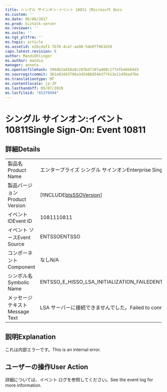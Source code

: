 ```yaml
---
title: シングル サインオン:イベント 10811 |Microsoft Docs
ms.custom: ''
ms.date: 06/08/2017
ms.prod: biztalk-server
ms.reviewer: ''
ms.suite: ''
ms.tgt_pltfrm: ''
ms.topic: article
ms.assetid: e2bcdaf1-7b70-4ca7-aa98-5de0ff963d39
caps.latest.revision: 6
author: MandiOhlinger
ms.author: mandia
manager: anneta
ms.openlocfilehash: 399db2a458a9c283bd718fa400c177efb46b64d3
ms.sourcegitcommit: 381e83d43796a345488d54b3f7413e11d56ad7be
ms.translationtype: MT
ms.contentlocale: ja-JP
ms.lasthandoff: 05/07/2019
ms.locfileid: "65379994"
---
```

# <a name="single-sign-on-event-10811"></a><span data-ttu-id="f683a-102">シングル サインオン:イベント 10811</span><span class="sxs-lookup"><span data-stu-id="f683a-102">Single Sign-On: Event 10811</span></span>
## <a name="details"></a><span data-ttu-id="f683a-103">詳細</span><span class="sxs-lookup"><span data-stu-id="f683a-103">Details</span></span>  
  
|                 |                                                            |
|-----------------|------------------------------------------------------------|
|  <span data-ttu-id="f683a-104">製品名</span><span class="sxs-lookup"><span data-stu-id="f683a-104">Product Name</span></span>   |                 <span data-ttu-id="f683a-105">エンタープライズ シングル サインオン</span><span class="sxs-lookup"><span data-stu-id="f683a-105">Enterprise Single Sign-On</span></span>                  |
| <span data-ttu-id="f683a-106">製品バージョン</span><span class="sxs-lookup"><span data-stu-id="f683a-106">Product Version</span></span> | [!INCLUDE[btsSSOVersion](../includes/btsssoversion-md.md)] |
|    <span data-ttu-id="f683a-107">イベント ID</span><span class="sxs-lookup"><span data-stu-id="f683a-107">Event ID</span></span>     |                           <span data-ttu-id="f683a-108">10811</span><span class="sxs-lookup"><span data-stu-id="f683a-108">10811</span></span>                            |
|  <span data-ttu-id="f683a-109">イベント ソース</span><span class="sxs-lookup"><span data-stu-id="f683a-109">Event Source</span></span>   |                           <span data-ttu-id="f683a-110">ENTSSO</span><span class="sxs-lookup"><span data-stu-id="f683a-110">ENTSSO</span></span>                           |
|    <span data-ttu-id="f683a-111">コンポーネント</span><span class="sxs-lookup"><span data-stu-id="f683a-111">Component</span></span>    |                            <span data-ttu-id="f683a-112">なし</span><span class="sxs-lookup"><span data-stu-id="f683a-112">N/A</span></span>                             |
|  <span data-ttu-id="f683a-113">シンボル名</span><span class="sxs-lookup"><span data-stu-id="f683a-113">Symbolic Name</span></span>  |          <span data-ttu-id="f683a-114">ENTSSO_E_HISSO_LSA_INITIALIZATION_FAILED</span><span class="sxs-lookup"><span data-stu-id="f683a-114">ENTSSO_E_HISSO_LSA_INITIALIZATION_FAILED</span></span>          |
|  <span data-ttu-id="f683a-115">メッセージ テキスト</span><span class="sxs-lookup"><span data-stu-id="f683a-115">Message Text</span></span>   |            <span data-ttu-id="f683a-116">LSA サーバーに接続できませんでした。</span><span class="sxs-lookup"><span data-stu-id="f683a-116">Failed to connect to the LSA server.</span></span>            |
  
## <a name="explanation"></a><span data-ttu-id="f683a-117">説明</span><span class="sxs-lookup"><span data-stu-id="f683a-117">Explanation</span></span>  
 <span data-ttu-id="f683a-118">これは内部エラーです。</span><span class="sxs-lookup"><span data-stu-id="f683a-118">This is an internal error.</span></span>  
  
## <a name="user-action"></a><span data-ttu-id="f683a-119">ユーザーの操作</span><span class="sxs-lookup"><span data-stu-id="f683a-119">User Action</span></span>  
 <span data-ttu-id="f683a-120">詳細については、イベント ログを参照してください。</span><span class="sxs-lookup"><span data-stu-id="f683a-120">See the event log for more information.</span></span>
